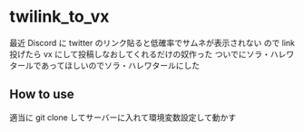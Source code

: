 # twilink_to_vx

最近 Discord に twitter のリンク貼ると低確率でサムネが表示されない
ので link 投げたら vx にして投稿しなおしてくれるだけの奴作った
ついでにソラ・ハレワタールであってほしいのでソラ・ハレワタールにした

## How to use

適当に git clone してサーバーに入れて環境変数設定して動かす
